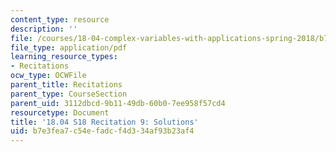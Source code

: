 ```yaml
---
content_type: resource
description: ''
file: /courses/18-04-complex-variables-with-applications-spring-2018/b7e3fea7c54efadcf4d334af93b23af4_MIT18_04S18_Recit9-solutions.pdf
file_type: application/pdf
learning_resource_types:
- Recitations
ocw_type: OCWFile
parent_title: Recitations
parent_type: CourseSection
parent_uid: 3112dbcd-9b11-49db-60b0-7ee958f57cd4
resourcetype: Document
title: '18.04 S18 Recitation 9: Solutions'
uid: b7e3fea7-c54e-fadc-f4d3-34af93b23af4
---
```

